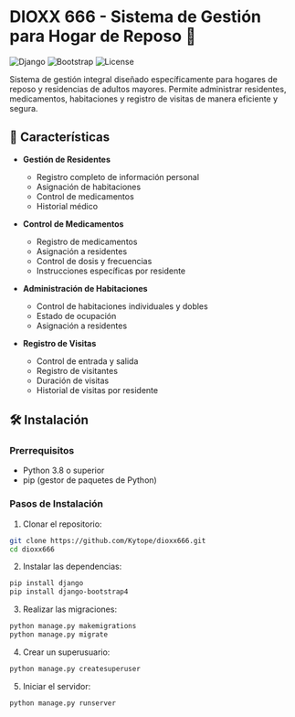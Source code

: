 # DIOXX 666 - Sistema de Gestión para Hogar de Reposo 🏥

![Django](https://img.shields.io/badge/Django-4.2-green.svg)
![Bootstrap](https://img.shields.io/badge/Bootstrap-4.0-purple.svg)
![License](https://img.shields.io/badge/license-MIT-blue.svg)

Sistema de gestión integral diseñado específicamente para hogares de reposo y residencias de adultos mayores. Permite administrar residentes, medicamentos, habitaciones y registro de visitas de manera eficiente y segura.

## 🌟 Características

- **Gestión de Residentes**
  - Registro completo de información personal
  - Asignación de habitaciones
  - Control de medicamentos
  - Historial médico

- **Control de Medicamentos**
  - Registro de medicamentos
  - Asignación a residentes
  - Control de dosis y frecuencias
  - Instrucciones específicas por residente

- **Administración de Habitaciones**
  - Control de habitaciones individuales y dobles
  - Estado de ocupación
  - Asignación a residentes

- **Registro de Visitas**
  - Control de entrada y salida
  - Registro de visitantes
  - Duración de visitas
  - Historial de visitas por residente

## 🛠️ Instalación

### Prerrequisitos

- Python 3.8 o superior
- pip (gestor de paquetes de Python)

### Pasos de Instalación

1. Clonar el repositorio:
```bash
git clone https://github.com/Kytope/dioxx666.git
cd dioxx666
```
2. Instalar las dependencias:
```bash
pip install django
pip install django-bootstrap4
```
3. Realizar las migraciones:
```bash
python manage.py makemigrations
python manage.py migrate
```
4. Crear un superusuario:
```bash
python manage.py createsuperuser
```
5. Iniciar el servidor:
```bash
python manage.py runserver
```

